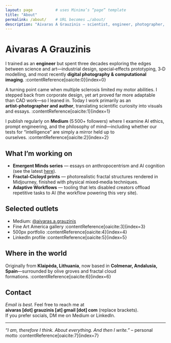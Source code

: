```yaml
---
layout: page          # uses Minima’s “page” template
title: "About"
permalink: /about/    # URL becomes …/about/
description: "Aivaras A Grauzinis — scientist, engineer, photographer, artist & author"
---
```


# Aivaras A Grauzinis

I trained as an **engineer** but spent three decades exploring the edges between science and art—industrial design, special‑effects prototyping, 3‑D modelling, and most recently **digital photography & computational imaging**. :contentReference[oaicite:0]{index=0}

A turning point came when multiple sclerosis limited my motor abilities. I stepped back from corporate design, yet art proved far more adaptable than CAD work—so I leaned in. Today I work primarily as an **artist‑photographer and author**, translating scientific curiosity into visuals and essays. :contentReference[oaicite:1]{index=1}

I publish regularly on **Medium** (5 500+ followers) where I examine AI ethics, prompt engineering, and the philosophy of mind—including whether our tests for “intelligence” are simply a mirror held up to ourselves. :contentReference[oaicite:2]{index=2}

<div style="margin-top:1.5rem"></div>

## What I’m working on

* **Emergent Minds series** — essays on anthropocentrism and AI cognition (see the latest [here](/2025/07/19/ai-and-anthropocentrism.html)).  
* **Fractal‑Cicloyd prints** — photorealistic fractal structures rendered in Midjourney, finished with physical mixed‑media techniques.  
* **Adaptive Workflows** — tooling that lets disabled creators offload repetitive tasks to AI (the workflow powering this very site).

## Selected outlets

* Medium: [@aivaras.a.grauzinis](https://medium.com/@aivaras.a.grauzinis)  
* Fine Art America gallery :contentReference[oaicite:3]{index=3}  
* 500px portfolio :contentReference[oaicite:4]{index=4}  
* LinkedIn profile :contentReference[oaicite:5]{index=5}  

## Where in the world

Originally from **Klaipėda, Lithuania**, now based in **Colmenar, Andalusia, Spain**—surrounded by olive groves and fractal cloud formations. :contentReference[oaicite:6]{index=6}

## Contact

*Email is best.* Feel free to reach me at **aivaras [dot] grauzinis [at] gmail [dot] com** (replace brackets).  
If you prefer socials, DM me on Medium or LinkedIn.

---

*“I am, therefore I think. About everything. And then I write.”* – personal motto :contentReference[oaicite:7]{index=7}

